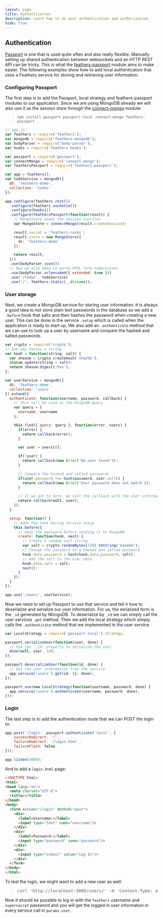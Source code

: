 ```yaml
---
layout: page
title: Authentication
description: Learn how to do user authentication and authorization
hide: true
---
```


## Authentication

[Passport](http://passportjs.org/) is one that is used quite often and also really flexible. Manually setting up shared authentication between websockets and an HTTP REST API can be tricky. This is what the [feathers-passport](https://github.com/feathersjs/feathers-passport) module aims to make easier. The following examples show how to add local authentication that uses a Feathers service for storing and retrieving user information.

### Configuring Passport

The first step is to add the Passport, local strategy and feathers-passport modules to our application. Since we are using MongoDB already we will also use it as the session store through the [connect-mongo](https://github.com/kcbanner/connect-mongo) module:

> `npm install passport passport-local connect-mongo feathers-passport`

```js
// app.js
var feathers = require('feathers');
var mongodb = require('feathers-mongodb');
var bodyParser = require('body-parser');
var hooks = require('feathers-hooks');

var passport = require('passport');
var connectMongo = require('connect-mongo');
var feathersPassport = require('feathers-passport');

var app = feathers();
var todoService = mongodb({
  db: 'feathers-demo',
  collection: 'todos'
});

app.configure(feathers.rest())
  .configure(feathers.socketio())
  .configure(hooks())
  .configure(feathersPassport(function(result) {
    // MongoStore needs the session function
    var MongoStore = connectMongo(result.createSession);

    result.secret = 'feathers-rocks';
    result.store = new MongoStore({
      db: 'feathers-demo'
    });

    return result;
  }))
  .use(bodyParser.json())
  // Now we also need to parse HTML form submissions
  .use(bodyParser.urlencoded({ extended: true }))
  .use('/todos', todoService)
  .use('/', feathers.static(__dirname));
```

### User storage

Next, we create a MongoDB service for storing user information. It is always a good idea to not store plain text passwords in the database so we add a `.before` hook that salts and then hashes the password when creating a new user. This can be done in the service `.setup` which is called when the application is ready to start up. We also add an `.authenticate` method that we can use to look up a user by username and compare the hashed and salted passwords.

```js
var crypto = require('crypto');
// One-way hashes a string
var hash = function(string, salt) {
  var shasum = crypto.createHash('sha256');
  shasum.update(string + salt);
  return shasum.digest('hex');
};

var userService = mongodb({
  db: 'feathers-demo',
  collection: 'users'
}).extend({
  authenticate: function(username, password, callback) {
    // This will be used as the MongoDB query
    var query = {
      username: username
    };

    this.find({ query: query }, function(error, users) {
      if(error) {
        return callback(error);
      }

      var user = users[0];

      if(!user) {
        return callback(new Error('No user found'));
      }

      // Compare the hashed and salted passwords
      if(user.password !== hash(password, user.salt)) {
        return callback(new Error('User password does not match'));
      }

      // If we got to here, we call the callback with the user information
      return callback(null, user);
    });
  },

  setup: function() {
    // Adds the hook during service setup
    this.before({
      // Hash the password before sending it to MongoDB
      create: function(hook, next) {
        // Create a random salt string
        var salt = crypto.randomBytes(128).toString('base64');
        // Change the password to a hashed and salted password
        hook.data.password = hash(hook.data.password, salt);
        // Add the salt to the user data
        hook.data.salt = salt;
        next();
      }
    });
  }
});

app.use('/users', userService);
```

Now we need to set up Passport to use that service and tell it how to deserialize and serialize our user information. For us, the serialized form is the `_id` generated by MongoDB. To deserialize by `_id` we can simply call the user services `.get` method. Then we add the local strategy which simply calls the `.authenticate` method that we implemented in the user service.

```js
var LocalStrategy = require('passport-local').Strategy;

passport.serializeUser(function(user, done) {
  // Use the `_id` property to serialize the user
  done(null, user._id);
});

passport.deserializeUser(function(id, done) {
  // Get the user information from the service
  app.service('users').get(id, {}, done);
});

passport.use(new LocalStrategy(function(username, password, done) {
  app.service('users').authenticate(username, password, done);
}));
```

### Login

The last step is to add the authentication route that we can POST the login to:

```js
app.post('/login', passport.authenticate('local', {
    successRedirect: '/',
    failureRedirect: '/login.html',
    failureFlash: false
}));

app.listen(3000);
```

And to add a `login.html` page:

```html
<!DOCTYPE html>
<html>
<head lang="en">
  <meta charset="UTF-8">
  <title></title>
</head>
<body>
  <form action="/login" method="post">
    <div>
      <label>Username:</label>
      <input type="text" name="username"/>
    </div>
    <div>
      <label>Password:</label>
      <input type="password" name="password"/>
    </div>
    <div>
      <input type="submit" value="Log In"/>
    </div>
  </form>
</body>
</html>
```

To test the login, we might want to add a new user as well:

<blockquote><pre>curl 'http://localhost:3000/users/' -H 'Content-Type: application/json' --data-binary '{ "username": "feathers", "password": "supersecret" }'</pre></blockquote>

Now it should be possible to log in with the `feathers` username and `supersecret` password and you will get the logged in user information in every service call in `params.user`.
